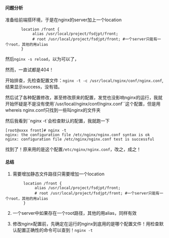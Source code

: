 #### 问题分析

准备给前端搭环境，于是在nginx的server加上一个location

 ```shell
        location /front {
             alias /usr/local/project/fsdjpt/front;
             # root /usr/local/project/fsdjpt/front; #一个server只能有一个root，其他的用alias
        }
 ```

然后`nginx -s reload`，以为可以了，

然而，一直试都是404！

开始排查，先检查配置文件：`nginx -t -c /usr/local/nginx/conf/nginx.conf`,结果显示success，没有错。

然后试了各种配置修改，甚至修改原来的配置，发觉也没影响nginx的运行，我就开始怀疑是不是没有使用`/usr/local/nginx/conf/nginx.conf``这个配置，但是用whereis nginx.conf只找到一些叫nginx的文件夹

然后我看到``nginx -t`会检查默认的配置，我就跑一下

```shell
[root@xxxx front]# nginx -t
nginx: the configuration file /etc/nginx/nginx.conf syntax is ok
nginx: configuration file /etc/nginx/nginx.conf test is successful
```

找到了！原来用的是这个配置`/etc/nginx/nginx.conf`，改之，成之！

#### 总结

1. 需要增加静态文件路径只需要增加一个location

```shell
        location /front {
             alias /usr/local/project/fsdjpt/front;
             # root /usr/local/project/fsdjpt/front; #一个server只能有一个root，其他的用alias
        }
```

2. 一个server中如果存在一个root路径，其他的用alias，同样有效

3. 修改nginx配置前，先确定在运行的nginx到底用的是哪个配置文件！用检查默认配置正确性的命令可以查到！`nginx -t`